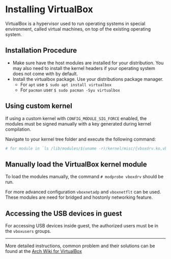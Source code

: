 # Installing VirtualBox

VirtualBox is a hypervisor used to run operating systems in special environment, called virtual machines, on top of the existing operating system.

## Installation Procedure

* Make sure have the host modules are installed for your distribution. You may also need to install the kernel headers if your operating system does not come with by default.
* Install the virtualbox package. Use your distributions package manager.
    - For `apt` use `$ sudo apt install virtualbox`
    - For `pacman` user `$ sudo pacman -Syu virtualbox`

## Using custom kernel

If using a custom kernel with `CONFIG_MODULE_SIG_FORCE` enabled, the modules must be signed manually with a key generated during kernel compilation.

Navigate to your kernel tree folder and execute the following command:
```sh
# for module in `ls /lib/modules/$(uname -r)/kernel/misc/{vboxdrv.ko,vboxnetadp.ko,vboxnetflt.ko}` ; do ./scripts/sign-file sha1 certs/signing_key.pem certs/signing_key.x509 $module ; done
```

## Manually load the VirtualBox kernel module

To load the modules manually, the command `# modprobe vboxdrv` should be run.

For more advanced configuration `vboxnetadp` and `vboxnetflt` can be used. These modules are need for bridged and hostonly networking feature.

## Accessing the USB devices in guest

For accessing USB devices inside guest, the authorized users must be in the `vboxusers` groups.

---

More detailed instructions, common problem and their solutions can be found at the [Arch Wiki for VirtualBox](https://wiki.archlinux.org/index.php/VirtualBox)
